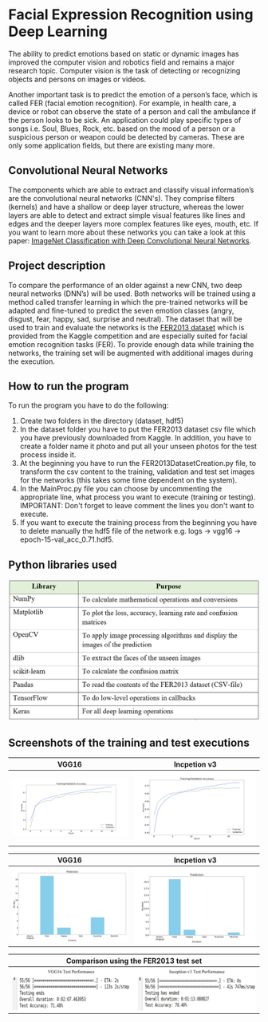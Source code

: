 # Facial Expression Recognition using Deep Learning #

The ability to predict emotions based on static or dynamic images has improved the computer vision and robotics field and remains a major research topic. Computer vision is the task of detecting or recognizing objects and persons on images or videos. 



Another important task is to predict the emotion of a person’s face, which is called FER (facial emotion recognition). For example, in health care, a device or robot can observe the state of a person and call the ambulance if the person looks to be sick. An application could play specific types of songs i.e. Soul, Blues, Rock, etc. based on the mood of a person or a suspicious person or weapon could be detected by cameras. These are only some application fields, but there are existing many more. 

## Convolutional Neural Networks
The components which are able to extract and classify visual information’s are the convolutional neural networks (CNN's). They comprise filters (kernels) and have a shallow or deep layer structure, whereas the lower layers are able to detect and extract simple visual features like lines and edges and the deeper layers more complex features like eyes, mouth, etc. If you want to learn more about these networks you can take a look at this paper: [ImageNet Classification with Deep Convolutional Neural Networks](http://papers.nips.cc/paper/4824-imagenet-classification-with-deep-convolutional-neural-networks.pdf). 

## Project description ##
To compare the performance of an older against a new CNN, two deep neural networks (DNN’s) will be used. Both networks will be trained using a method called transfer learning in which the pre-trained networks will be adapted and fine-tuned to predict the seven emotion classes (angry, disgust, fear, happy, sad, surprise and neutral). The dataset that will be used to train and evaluate the networks is the [FER2013 dataset](https://www.kaggle.com/c/challenges-in-representation-learning-facial-expression-recognition-challenge/data) which is provided from the Kaggle competition and are especially suited for facial emotion recognition tasks (FER). To provide enough data while training the networks, the training set will be augmented with additional images during the execution.

## How to run the program
To run the program you have to do the following:
1. Create two folders in the directory (dataset, hdf5)
2. In the dataset folder you have to put the FER2013 dataset csv file which you have previously downloaded from Kaggle. In addition, you have to create a folder name it photo and put all your unseen photos for the test process inside it.
3. At the beginning you have to run the FER2013DatasetCreation.py file, to transform the csv content to the training, validation and test set images for the networks (this takes some time dependent on the system).
4. In the MainProc.py file you can choose by uncommenting the appropriate line, what process you want to execute (training or testing). IMPORTANT: Don't forget to leave comment the lines you don't want to execute.
5. If you want to execute the training process from the beginning you have to delete manually the hdf5 file of the network e.g. logs -> vgg16 -> epoch-15-val_acc_0.71.hdf5.

## Python libraries used
![Python libs](https://github.com/michailtam/Emotion-recognition-from-images-using-deep-learning/blob/master/images/python_libs.PNG)

## Screenshots of the training and test executions
| VGG16 | Incpetion v3 |
| ------------- | ------------- | 
| ![VGG16 - Training](https://github.com/michailtam/Emotion-recognition-from-images-using-deep-learning/blob/master/images/vgg16_train.png) | ![Inception v3 - Training](https://github.com/michailtam/Emotion-recognition-from-images-using-deep-learning/blob/master/images/inception3_train.png) |

| VGG16 | Incpetion v3 |
| ------------- | ------------- | 
| ![VGG16 - Testing](https://github.com/michailtam/Emotion-recognition-from-images-using-deep-learning/blob/master/images/vgg16_test_unseen.png) | ![Inception v3 - Testing](https://github.com/michailtam/Emotion-recognition-from-images-using-deep-learning/blob/master/images/inception3_test_unseen.png) |

| Comparison using the FER2013 test set |
| ------------- | 
| ![Comparison](https://github.com/michailtam/Emotion-recognition-from-images-using-deep-learning/blob/master/images/Comparison_using_test_set.png) | 
